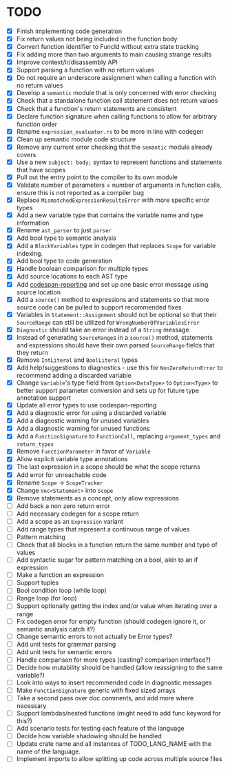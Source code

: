 # TODO

- [x]  Finish implementing code generation
- [x]  Fix return values not being included in the function body
- [x]  Convert function identifier to FuncId without extra state tracking
- [x]  Fix adding more than two arguments to main causing strange results
- [x]  Improve context/ir/disassembly API
- [x]  Support parsing a function with no return values
- [x]  Do not require an underscore assignment when calling a function with no return values
- [x]  Develop a `semantic` module that is only concerned with error checking
- [x]  Check that a standalone function call statement does not return values
- [x]  Check that a function's return statements are consistent
- [x]  Declare function signature when calling functions to allow for arbitrary function order
- [x]  Rename `expression_evaluator.rs` to be more in line with codegen
- [x]  Clean up semantic module code structure
- [x]  Remove any current error checking that the `semantic` module already covers
- [x]  Use a new `subject: body;` syntax to represent functions and statements that have scopes
- [x]  Pull out the entry point to the compiler to its own module
- [x]  Validate number of parameters = number of arguments in function calls, ensure this is not reported as a compiler bug
- [x]  Replace `MismatchedExpressionResultsError` with more specific error types
- [x]  Add a new variable type that contains the variable name and type information
- [x]  Rename `ast_parser` to just `parser`
- [x]  Add bool type to semantic analysis
- [x]  Add a `BlockVariables` type in codegen that replaces `Scope` for variable indexing.
- [x]  Add bool type to code generation
- [x]  Handle boolean comparison for multiple types
- [x]  Add source locations to each AST type
- [x]  Add [codespan-reporting](https://github.com/brendanzab/codespan) and set up one basic error message using source location
- [x]  Add a `source()` method to expressions and statements so that more source code can be pulled to support recommended fixes
- [x]  Variables in `Statement::Assignment` should not be optional so that their `SourceRange` can still be utilized for `WrongNumberOfVariablesError`
- [x]  `Diagnostic` should take an error instead of a `String` message
- [x]  Instead of generating `SourceRange`s in a `source()` method, statements and expressions should have their own parsed `SourceRange` fields that they return
- [x]  Remove `IntLiteral` and `BoolLiteral` types
- [x]  Add help/suggestions to diagnostics - use this for `NonZeroReturnError` to recommend adding a discarded variable
- [x]  Change `Variable`'s type field from `Option<DataType>` to `Option<Type>` to better support parameter conversion and sets up for future type annotation support
- [x]  Update all error types to use codespan-reporting
- [x]  Add a diagnostic error for using a discarded variable
- [x]  Add a diagnostic warning for unused variables
- [x]  Add a diagnostic warning for unused functions
- [x]  Add a `FunctionSignature` to `FunctionCall`, replacing `argument_types` and `return_types`
- [x]  Remove `FunctionParameter` in favor of `Variable`
- [x]  Allow explicit variable type annotations
- [x]  The last expression in a scope should be what the scope returns
- [x]  Add error for unreachable code
- [x]  Rename `Scope` -> `ScopeTracker`
- [x]  Change `Vec<Statement>` into `Scope`
- [x]  Remove statements as a concept, only allow expressions
- [ ]  Add back a non zero return error
- [ ]  Add necessary codegen for a scope return
- [ ]  Add a scope as an `Expression` variant
- [ ]  Add range types that represent a continuous range of values
- [ ]  Pattern matching
- [ ]  Check that all blocks in a function return the same number and type of values
- [ ]  Add syntactic sugar for pattern matching on a bool, akin to an if expression
- [ ]  Make a function an expression
- [ ]  Support tuples
- [ ]  Bool condition loop (while loop)
- [ ]  Range loop (for loop)
- [ ]  Support optionally getting the index and/or value when iterating over a range
- [ ]  Fix codegen error for empty function (should codegen ignore it, or semantic analysis catch it?)
- [ ]  Change semantic errors to not actually be Error types?
- [ ]  Add unit tests for grammar parsing
- [ ]  Add unit tests for semantic errors
- [ ]  Handle comparison for more types (casting? comparison interface?)
- [ ]  Decide how mutability should be handled (allow reassigning to the same variable?)
- [ ]  Look into ways to insert recommended code in diagnostic messages
- [ ]  Make `FunctionSignature` generic with fixed sized arrays
- [ ]  Take a second pass over doc comments, and add more where necessary
- [ ]  Support lambdas/nested functions (might need to add func keyword for this?)
- [ ]  Add scenario tests for testing each feature of the language
- [ ]  Decide how variable shadowing should be handled
- [ ]  Update crate name and all instances of TODO_LANG_NAME with the name of the language.
- [ ]  Implement imports to allow splitting up code across multiple source files
